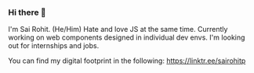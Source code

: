 ### Hi there 👋

<!--
**sairohitp/sairohitp** is a ✨ _special_ ✨ repository because its `README.md` (this file) appears on your GitHub profile.

Here are some ideas to get you started:

- 🔭 I’m currently working on ...
- 🌱 I’m currently learning ...
- 👯 I’m looking to collaborate on ...
- 🤔 I’m looking for help with ...
- 💬 Ask me about ...
- 📫 How to reach me: ...
- 😄 Pronouns: ...
- ⚡ Fun fact: ...
-->

I'm Sai Rohit.
(He/Him)
Hate and love JS at the same time.
Currently working on web components designed in individual dev envs.
I'm looking out for internships and jobs.

You can find my digital footprint in the following:
https://linktr.ee/sairohitp
